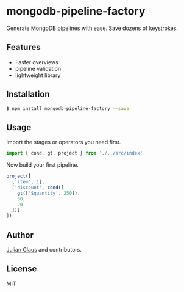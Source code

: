 # mongodb-pipeline-factory

Generate MongoDB pipelines with ease. Save dozens of keystrokes.

## Features

- Faster overviews
- pipeline validation
- lightweight library

## Installation

```bash
$ npm install mongodb-pipeline-factory --save
```

## Usage

Import the stages or operators you need first.

```js
import { cond, gt, project } from './../src/index'
```

Now build your first pipeline.

```js
project([
  ['item', 1],
  ['discount', cond([
    gt(['$quantity', 250]),
    30,
    20
  ])]
])
```

## Author

[Julian Claus](https://www.julian-claus.de) and contributors.

## License

MIT
